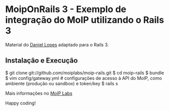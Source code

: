 MoipOnRails 3 - Exemplo de integração do MoIP utilizando o Rails 3
===================================================================

Material do [Daniel Lopes](http://github.com/danielvlopes/) adaptado para o Rails 3.

Instalação e Execução
----------------------


  $ git clone git://github.com/moiplabs/moip-rails.git
  $ cd moip-rails
  $ bundle
  $ vim config/gateway.yml # configurações de acesso à API do MoIP, como ambiente (produção ou sandbox) e token/key
  $ rails s


Mais informações no [MoIP Labs](http://labs.moip.com.br/blog/moiponrails-exemplo-de-integracao-da-api-do-moip-com-o-rails-3/)

Happy coding!
